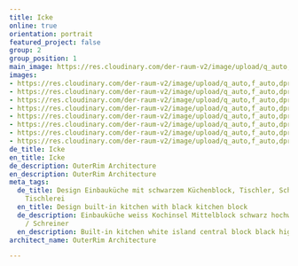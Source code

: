 ```yaml
---
title: Icke
online: true
orientation: portrait
featured_project: false
group: 2
group_position: 1
main_image: https://res.cloudinary.com/der-raum-v2/image/upload/q_auto,f_auto,dpr_auto/v1614948394/Einbaukueche-Mittelblock-Einbauschraenke-raumhoch_cgszb2_lmcimw.jpg
images:
- https://res.cloudinary.com/der-raum-v2/image/upload/q_auto,f_auto,dpr_auto/v1614948394/Einbaukueche-Mittelblock-Einbauschraenke-raumhoch_cgszb2_lmcimw.jpg
- https://res.cloudinary.com/der-raum-v2/image/upload/q_auto,f_auto,dpr_auto/v1614948395/Innenausbau-Unterschraenke-Eiche-Massivholz-wohnzimmer_i8kvn0_r4zym8.jpg
- https://res.cloudinary.com/der-raum-v2/image/upload/q_auto,f_auto,dpr_auto/v1614948395/Innenausbau-Unterschraenke-Eiche-Massivholz_uzef8m_pwyrma.jpg
- https://res.cloudinary.com/der-raum-v2/image/upload/q_auto,f_auto,dpr_auto/v1614948395/Einbauschrank-Hochbett-weiss-lackiert_qpf7kb_jpwpq1.jpg
- https://res.cloudinary.com/der-raum-v2/image/upload/q_auto,f_auto,dpr_auto/v1614948394/Einbauschrank-Hochbett_eqmaeu_en0qac.jpg
- https://res.cloudinary.com/der-raum-v2/image/upload/q_auto,f_auto,dpr_auto/v1614948395/Innenausbau-Unterschraenke-Eiche-Massivholz-wohnbereich_vtqus8_x4av5a.jpg
- https://res.cloudinary.com/der-raum-v2/image/upload/q_auto,f_auto,dpr_auto/v1614948394/Einbaukueche-Kochinsel-schwraz_zbauf9_ex4p2x.jpg
- https://res.cloudinary.com/der-raum-v2/image/upload/q_auto,f_auto,dpr_auto/v1614948394/Einbaukueche-Mittelblock-Einbauschraenke_klz9cq_c6k9m4.jpg
de_title: Icke
en_title: Icke
de_description: OuterRim Architecture
en_description: OuterRim Architecture
meta_tags:
  de_title: Design Einbauküche mit schwarzem Küchenblock, Tischler, Schreiner, Schreinerei,
    Tischlerei
  en_title: Design built-in kitchen with black kitchen block
  de_description: Einbauküche weiss Kochinsel Mittelblock schwarz hochwertig vom Tischler
    / Schreiner
  en_description: Built-in kitchen white island central block black high quality
architect_name: OuterRim Architecture

---
```

